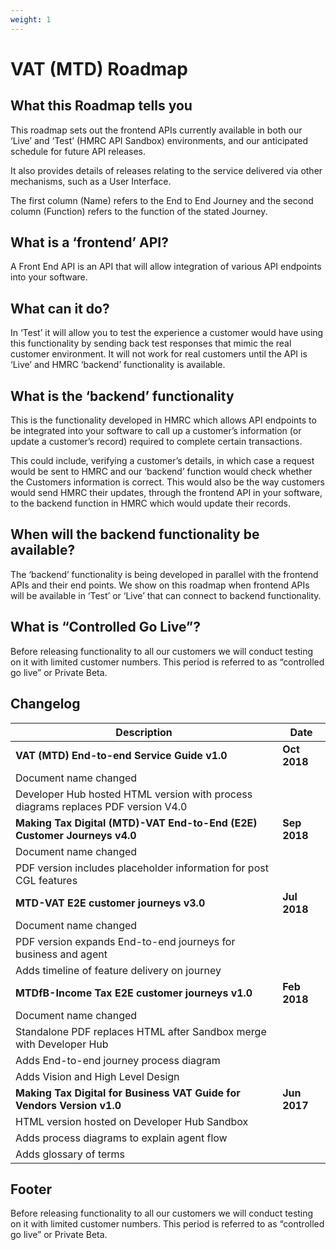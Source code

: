 ```yaml
---
weight: 1
---
```


# VAT (MTD) Roadmap

## What this Roadmap tells you

This roadmap sets out the frontend APIs currently available in both our ‘Live’ and ‘Test’ (HMRC API Sandbox) environments, and our anticipated schedule for future API releases.

It also provides details of releases relating to the service delivered via other mechanisms, such as a User Interface.

The first column (Name) refers to the End to End Journey and the second column (Function) refers to the function of the stated Journey.

## What is a ‘frontend’ API?
A Front End API is an API that will allow integration of various API endpoints into your software.

## What can it do?

In ‘Test’ it will allow you to test the experience a customer would have using this functionality by sending back test responses that mimic the real customer environment. It will not work for real customers until the API is ‘Live’ and HMRC ‘backend’ functionality is available.

## What is the ‘backend’ functionality

This is the functionality developed in HMRC which allows API endpoints to be integrated into your software to call up a customer’s information (or update a customer’s record) required to complete certain transactions.

This could include, verifying a customer’s details, in which case a request would be sent to HMRC and our ‘backend’ function would check whether the Customers information is correct. This would also be the way customers would send HMRC their updates, through the frontend API in your software, to the backend function in HMRC which would update their records.

## When will the backend functionality be available?

The ‘backend’ functionality is being developed in parallel with the frontend APIs and their end points. We show on this roadmap when frontend APIs will be available in ‘Test’ or ‘Live’ that can connect to backend functionality.

## What is “Controlled Go Live”?

Before releasing functionality to all our customers we will conduct testing on it with limited customer numbers. This period is referred to as “controlled go live” or Private Beta.


## Changelog

Description | Date
 --- | ---
**VAT (MTD) End-to-end Service Guide v1.0** | **Oct 2018**
Document name changed |
Developer Hub hosted HTML version with process diagrams replaces PDF version V4.0 |
**Making Tax Digital (MTD)-VAT End-to-End (E2E) Customer Journeys v4.0** | **Sep 2018**
Document name changed |
PDF version includes placeholder information for post CGL features |
**MTD-VAT E2E customer journeys v3.0** | **Jul 2018**
Document name changed |
PDF version expands End-to-end journeys for business and agent |
Adds timeline of feature delivery on journey |
**MTDfB-Income Tax E2E customer journeys v1.0** | **Feb 2018**
Document name changed |
Standalone PDF replaces HTML after Sandbox merge with Developer Hub |
Adds End-to-end journey process diagram |
Adds Vision and High Level Design |
**Making Tax Digital for Business VAT Guide for Vendors Version v1.0** | **Jun 2017**
HTML version hosted on Developer Hub Sandbox |
Adds process diagrams to explain agent flow |
Adds glossary of terms |

## Footer

Before releasing functionality to all our customers we will conduct testing on it with limited customer numbers. This period is referred to as “controlled go live” or Private Beta.
